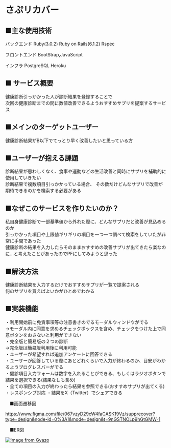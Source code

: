 # さぷリカバー


## ■主な使用技術
バックエンド
Ruby(3.0.2) Ruby on Rails(6.1.2) Rspec

フロントエンド
BootStrap,JavaScript

インフラ
PostgreSQL Heroku

## ■ サービス概要

健康診断引っかかった人が診断結果を登録することで  
次回の健康診断までの間に数値改善できるようおすすめサプリを提案するサービス

## ■メインのターゲットユーザー

健康診断結果がB以下でてっとり早く改善したいと思っている方

## ■ユーザーが抱える課題

診断結果が思わしくなく、食事や運動などの生活改善と同時にサプリを補助的に使用していきたい  
診断結果で複数項目引っかかっている場合、  その数だけどんなサプリで改善が期待できるのかを検索する必要がある

## ■なぜこのサービスを作りたいのか？
私自身健康診断で一部基準値から外れた際に、どんなサプリだと改善が見込めるのか  
引っかかった項目や上限値ギリギリの項目を一つ一つ調べて検索をしていたが非常に手間であった  
健康診断の結果を入力したらそのままおすすめの改善サプリが出てきたら楽なのに…と考えたことがあったのでPFにしてみようと思った

## ■解決方法

健康診断結果を入力するだけでおすすめサプリが一覧で提案される  
何のサプリを買えばよいかがひとめでわかる

## ■実装機能

・利用開始前に免責事項等の注意書きのでるモーダルウィンドウがでる  
→モーダル内に同意を求めるチェックボックスを含め、チェックをつけた上で同意ボタンをおさないと利用ができない  
・完全版と簡易版の２つの診断  
→完全版は簡易版利用後に利用可能  
・ユーザーが希望すれば追加アンケートに回答できる  
・ユーザーが回答している際にあとどれくらいで入力が終わるのか、目安がわかるようプログレスバーがでる  
・健診項目入力フォームは数字を入れることができる、もしくはラジオボタンで結果を選択できる(結果なしも含め)  
・全ての項目の入力が終わったら結果を参照できる(おすすめサプリが出てくる)  
・レスポンシブ対応
・結果をX（Twitter）でシェアできる  

　■画面遷移図

https://www.figma.com/file/067vzyD29cW4faCASK19Vz/supprecover?type=design&node-id=0%3A1&mode=design&t=9nGSTNOLp9hGtGMW-1

　■ER図

[![Image from Gyazo](https://i.gyazo.com/76972f9fa7bb140483315660130043f0.png)](https://gyazo.com/76972f9fa7bb140483315660130043f0)
